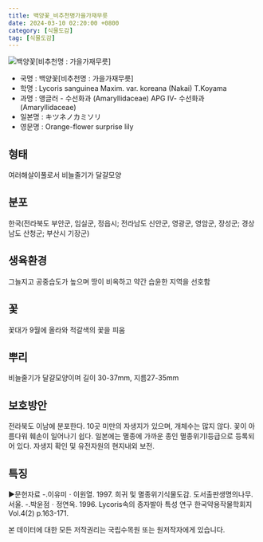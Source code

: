 ```yaml
---
title: 백양꽃_비추천명가을가재무릇
date: 2024-03-10 02:20:00 +0800
category: [식물도감]
tag: [식물도감]
---
```




![백양꽃[비추천명 : 가을가재무릇]](/fileUpload/plants/basic/Amaryllidaceae/Lycoris/6155/6155_1_th2.jpg)
- 국명 : 백양꽃[비추천명 : 가을가재무릇]
- 학명 : Lycoris sanguinea Maxim. var. koreana (Nakai) T.Koyama
- 과명 : 앵글러 - 수선화과 (Amaryllidaceae) APG Ⅳ- 수선화과 (Amaryllidaceae)
- 일본명 : キツネノカミソリ
- 영문명 : Orange-flower surprise lily


## 형태
여러해살이풀로서 비늘줄기가 달걀모양
## 분포
한국(전라북도 부안군, 임실군, 정읍시; 전라남도 신안군, 영광군, 영암군, 장성군; 경상남도 산청군; 부산시 기장군) 
## 생육환경
그늘지고 공중습도가 높으며 땅이 비옥하고 약간 습윤한 지역을 선호함
## 꽃
꽃대가 9월에 올라와 적갈색의 꽃을 피움
## 뿌리
비늘줄기가 달걀모양이며 길이 30-37mm, 지름27-35mm
## 보호방안
전라북도 이남에 분포한다. 10곳 미만의 자생지가 있으며, 개체수는 많지 않다. 꽃이 아름다워 훼손이 일어나기 쉽다. 일본에는 멸종에 가까운 종인 멸종위기Ⅰ등급으로 등록되어 있다. 자생지 확인 및 유전자원의 현지내외 보전.
## 특징
▶문헌자료-.이유미ㆍ이원열. 1997. 희귀 및 멸종위기식물도감. 도서출판생명의나무. 서울. -.박윤점ㆍ정연옥. 1996. Lycoris속의 종자발아 특성 연구 한국약용작물학회지 Vol.4(2) p.163-171.






본 데이터에 대한 모든 저작권리는 국립수목원 또는 원저작자에게 있습니다.
